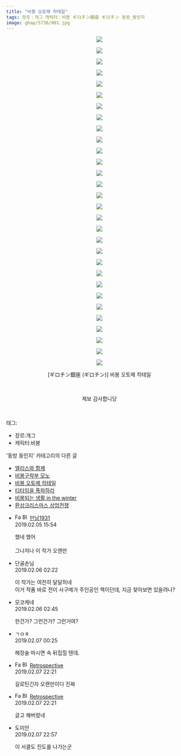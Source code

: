 ```yaml
---
title: "비봉 오토메 칵테일"
tags: 장르：개그 캐릭터：비봉 ギロチン銀座 ギロチン 동방_동인지
image: ghap/5736/001.jpg
---
```

<div class="article">
<p style="text-align: center; clear: none; float: none;"><img src="{{ site.nasurl }}/ghap/5736/001.jpg"/></p>
<p style="text-align: center; clear: none; float: none;"><img src="{{ site.nasurl }}/ghap/5736/002.jpg"/></p>
<p style="text-align: center; clear: none; float: none;"><img src="{{ site.nasurl }}/ghap/5736/003.jpg"/></p>
<p style="text-align: center; clear: none; float: none;"><img src="{{ site.nasurl }}/ghap/5736/004.jpg"/></p>
<p style="text-align: center; clear: none; float: none;"><img src="{{ site.nasurl }}/ghap/5736/005.jpg"/></p>
<p style="text-align: center; clear: none; float: none;"><img src="{{ site.nasurl }}/ghap/5736/006.jpg"/></p>
<p style="text-align: center; clear: none; float: none;"><img src="{{ site.nasurl }}/ghap/5736/007.jpg"/></p>
<p style="text-align: center; clear: none; float: none;"><img src="{{ site.nasurl }}/ghap/5736/008.jpg"/></p>
<p style="text-align: center; clear: none; float: none;"><img src="{{ site.nasurl }}/ghap/5736/009.jpg"/></p>
<p style="text-align: center; clear: none; float: none;"><img src="{{ site.nasurl }}/ghap/5736/010.jpg"/></p>
<p style="text-align: center; clear: none; float: none;"><img src="{{ site.nasurl }}/ghap/5736/011.jpg"/></p>
<p style="text-align: center; clear: none; float: none;"><img src="{{ site.nasurl }}/ghap/5736/012.jpg"/></p>
<p style="text-align: center; clear: none; float: none;"><img src="{{ site.nasurl }}/ghap/5736/013.jpg"/></p>
<p style="text-align: center; clear: none; float: none;"><img src="{{ site.nasurl }}/ghap/5736/014.jpg"/></p>
<p style="text-align: center; clear: none; float: none;"><img src="{{ site.nasurl }}/ghap/5736/015.jpg"/></p>
<p style="text-align: center; clear: none; float: none;"><img src="{{ site.nasurl }}/ghap/5736/016.jpg"/></p>
<p style="text-align: center; clear: none; float: none;"><img src="{{ site.nasurl }}/ghap/5736/017.jpg"/></p>
<p style="text-align: center; clear: none; float: none;"><img src="{{ site.nasurl }}/ghap/5736/018.jpg"/></p>
<p style="text-align: center; clear: none; float: none;"><img src="{{ site.nasurl }}/ghap/5736/019.jpg"/></p>
<p style="text-align: center; clear: none; float: none;"><img src="{{ site.nasurl }}/ghap/5736/020.jpg"/></p>
<p style="text-align: center; clear: none; float: none;"><img src="{{ site.nasurl }}/ghap/5736/021.jpg"/></p>
<p style="text-align: center; clear: none; float: none;"><img src="{{ site.nasurl }}/ghap/5736/022.jpg"/></p>
<p style="text-align: center; clear: none; float: none;"><img src="{{ site.nasurl }}/ghap/5736/023.jpg"/></p>
<p style="text-align: center; clear: none; float: none;"><img src="{{ site.nasurl }}/ghap/5736/024.jpg"/></p>
<p style="text-align: center; clear: none; float: none;"><img src="{{ site.nasurl }}/ghap/5736/025.jpg"/></p>
<p style="text-align: center; clear: none; float: none;"><img src="{{ site.nasurl }}/ghap/5736/026.jpg"/></p>
<p style="text-align: center; clear: none; float: none;"><img src="{{ site.nasurl }}/ghap/5736/027.jpg"/></p>
<p style="text-align: center; clear: none; float: none;"><img src="{{ site.nasurl }}/ghap/5736/028.jpg"/></p>
<p style="text-align: center; clear: none; float: none;"><img src="{{ site.nasurl }}/ghap/5736/029.jpg"/></p>
<p style="text-align: center; clear: none; float: none;"><img src="{{ site.nasurl }}/ghap/5736/030.jpg"/></p>
<p style="text-align: center; clear: none; float: none;">[ギロチン銀座 (ギロチン)] 비봉 오토메 칵테일</p>
<p style="text-align: center; clear: none; float: none;"><br/></p>
<p style="text-align: center; clear: none; float: none;">제보 감사합니당</p>
<p><br/></p>
</div><div class="tagTrail">
<p>태그: </p>
<ul>
<li>장르:개그</li>
<li>캐릭터:비봉</li>
</ul>
</div><div class="another">
<p>'동방 동인지' 카테고리의 다른 글</p>
<ul>
<li><a href="/2019-02-07-ghap_5772">앨리스와 함께</a></li>
<li><a href="/2019-02-05-ghap_5737">비봉구락부 모노</a></li>
<li><a href="/2019-02-05-ghap_5736">비봉 오토메 칵테일</a></li>
<li><a href="/2019-02-02-ghap_5728">티타임을 폭파하라</a></li>
<li><a href="/2019-02-01-ghap_5705">비봉되는 생활 in the winter</a></li>
<li><a href="5703.html">환상크리스마스 상업전쟁</a></li>
</ul>
</div><div class="comment">
<ul>
<li class="cb_thumb_off" id="comment15429197">
<div class="cb_comment_area">
<div class="cb_info_area">
<div class="cb_section">
<span class="cb_nick_name"><img alt="Favicon of https://bep1931.tistory.com" height="16" onerror="this.onerror=null;this.parentNode.removeChild(this)" src="https://bep1931.tistory.com/favicon.ico" width="16"/> <img alt="BlogIcon" height="16" onerror="this.parentNode.removeChild(this)" src="https://bep1931.tistory.com/index.gif" width="16"/> <a href="https://bep1931.tistory.com" onclick="return openLinkInNewWindow(this)">만남1931</a></span>
</div>
<div class="cb_section">
<span class="cb_date">2019.02.05 15:54 </span>
</div>
</div>
<div class="cb_dsc_comment">
<p class="cb_dsc">
											했네 했어<br/>
<br/>
그나저나 이 작가 오랜만
										</p>
</div>
</div></li>
<li class="cb_thumb_off" id="comment15429567">
<div class="cb_comment_area">
<div class="cb_info_area">
<div class="cb_section">
<span class="cb_nick_name">단골손님</span>
</div>
<div class="cb_section">
<span class="cb_date">2019.02.06 02:22 </span>
</div>
</div>
<div class="cb_dsc_comment">
<p class="cb_dsc">
											이 작가는 여전히 달달허네<br/>
이거 작품 바로 전이 사구메가 주인공인 책이던데, 지금 찾아보면 있을려나?
										</p>
</div>
</div></li>
<li class="cb_thumb_off" id="comment15429570">
<div class="cb_comment_area">
<div class="cb_info_area">
<div class="cb_section">
<span class="cb_nick_name">모코케네</span>
</div>
<div class="cb_section">
<span class="cb_date">2019.02.06 02:45 </span>
</div>
</div>
<div class="cb_dsc_comment">
<p class="cb_dsc">
											한건가? 그런건가? 그런거여?
										</p>
</div>
</div></li>
<li class="cb_thumb_off" id="comment15430253">
<div class="cb_comment_area">
<div class="cb_info_area">
<div class="cb_section">
<span class="cb_nick_name">ㄱㅁㅎ</span>
</div>
<div class="cb_section">
<span class="cb_date">2019.02.07 00:25 </span>
</div>
</div>
<div class="cb_dsc_comment">
<p class="cb_dsc">
											해장술 마시면 속 뒤집힐 텐데.
										</p>
</div>
</div></li>
<li class="cb_thumb_off" id="comment15430976">
<div class="cb_comment_area">
<div class="cb_info_area">
<div class="cb_section">
<span class="cb_nick_name"><img alt="Favicon of https://retropective53.tistory.com" height="16" onerror="this.onerror=null;this.parentNode.removeChild(this)" src="https://retropective53.tistory.com/favicon.ico" width="16"/> <img alt="BlogIcon" height="16" onerror="this.parentNode.removeChild(this)" src="https://retropective53.tistory.com/index.gif" width="16"/> <a href="https://retropective53.tistory.com" onclick="return openLinkInNewWindow(this)">Retrospective</a><span class="tistoryProfileLayerTrigger" onclick='TistoryProfile.show(event, this, {"title":"Vanished Romance","url":"https:\/\/retropective53.tistory.com","nickname":"Retrospective","items":[]}); return false;'></span></span>
</div>
<div class="cb_section">
<span class="cb_date">2019.02.07 22:21 </span>
</div>
</div>
<div class="cb_dsc_comment">
<p class="cb_dsc">
											길로틴긴자 오랜만이다 진짜
										</p>
</div>
</div></li>
<li class="cb_thumb_off" id="comment15430977">
<div class="cb_comment_area">
<div class="cb_info_area">
<div class="cb_section">
<span class="cb_nick_name"><img alt="Favicon of https://retropective53.tistory.com" height="16" onerror="this.onerror=null;this.parentNode.removeChild(this)" src="https://retropective53.tistory.com/favicon.ico" width="16"/> <img alt="BlogIcon" height="16" onerror="this.parentNode.removeChild(this)" src="https://retropective53.tistory.com/index.gif" width="16"/> <a href="https://retropective53.tistory.com" onclick="return openLinkInNewWindow(this)">Retrospective</a><span class="tistoryProfileLayerTrigger" onclick='TistoryProfile.show(event, this, {"title":"Vanished Romance","url":"https:\/\/retropective53.tistory.com","nickname":"Retrospective","items":[]}); return false;'></span></span>
</div>
<div class="cb_section">
<span class="cb_date">2019.02.07 22:21 </span>
</div>
</div>
<div class="cb_dsc_comment">
<p class="cb_dsc">
											글고 해버렸네
										</p>
</div>
</div></li>
<li class="cb_thumb_off" id="comment15431005">
<div class="cb_comment_area">
<div class="cb_info_area">
<div class="cb_section">
<span class="cb_nick_name">도미안</span>
</div>
<div class="cb_section">
<span class="cb_date">2019.02.07 22:57 </span>
</div>
</div>
<div class="cb_dsc_comment">
<p class="cb_dsc">
											이 서클도 진도를 나가는군
										</p>
</div>
</div></li>
</ul>
</div>